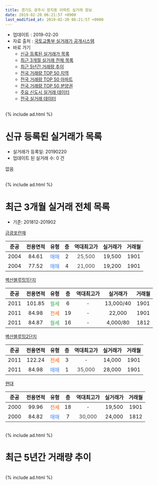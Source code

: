 ```yaml
---
title: 경기도 광주시 장지동 아파트 실거래 정보
date: 2019-02-20 06:21:57 +0900
last_modified_at: 2019-02-20 06:21:57 +0900
---
```


* 업데이트 : 2019-02-20
* 자료 출처 : [국토교통부 실거래가 공개시스템](http://rt.molit.go.kr)
* 바로 가기
    * [신규 등록된 실거래가 목록](#신규-등록된-실거래가-목록)
    * [최근 3개월 실거래 전체 목록](#최근-3개월-실거래-전체-목록)
    * [최근 5년간 거래량 추이](#최근-5년간-거래량-추이)
    * [전국 거래량 TOP 50 지역](https://inasie.github.io/apt-trade-info/최근-3개월-전국에서-가장-거래가-많이-발생한-지역)
    * [전국 거래량 TOP 50 아파트](https://inasie.github.io/apt-trade-info/최근-3개월-전국에서-가장-거래가-많이-발생한-아파트)
    * [전국 거래량 TOP 50 분양권](https://inasie.github.io/apt-trade-info/최근-3개월-전국에서-가장-거래가-많이-발생한-분양권)
    * [주요 신도시 실거래 데이터](https://inasie.github.io/apt-trade-info/주요-신도시)
    * [전국 실거래 데이터](https://inasie.github.io/apt-trade-info/전국)
<br>
{% include ad.html %}
<br>

# 신규 등록된 실거래가 목록
* 실거래가 등록일: 20190220
* 업데이트 된 실거래 수: 0 건

없음

<br>
{% include ad.html %}
<br>

# 최근 3개월 실거래 전체 목록
* 기준: 201812-201902


[금광포란재](https://search.naver.com/search.naver?query=%EA%B2%BD%EA%B8%B0%EB%8F%84+%EA%B4%91%EC%A3%BC%EC%8B%9C+%EC%9E%A5%EC%A7%80%EB%8F%99+%EA%B8%88%EA%B4%91%ED%8F%AC%EB%9E%80%EC%9E%AC)

|준공|전용면적|유형|층|역대최고가|실거래가|거래월|
|:---:|:---:|:---:|:---:|:---:|:---:|:---:|
|2004|84.61|<span style="color:#4285f3">매매</span>|2|<span style="color:#444444">25,500</span>|19,500|1901|
|2004|77.52|<span style="color:#4285f3">매매</span>|4|<span style="color:#444444">21,000</span>|19,200|1901|

[벽산블루밍1단지](https://search.naver.com/search.naver?query=%EA%B2%BD%EA%B8%B0%EB%8F%84+%EA%B4%91%EC%A3%BC%EC%8B%9C+%EC%9E%A5%EC%A7%80%EB%8F%99+%EB%B2%BD%EC%82%B0%EB%B8%94%EB%A3%A8%EB%B0%8D1%EB%8B%A8%EC%A7%80)

|준공|전용면적|유형|층|역대최고가|실거래가|거래월|
|:---:|:---:|:---:|:---:|:---:|:---:|:---:|
|2011|101.85|<span style="color:#34a853">월세</span>|6|<span style="color:#444444">-</span>|13,000/40|1901|
|2011|84.98|<span style="color:#ff5a00">전세</span>|19|<span style="color:#444444">-</span>|22,000|1901|
|2011|84.87|<span style="color:#34a853">월세</span>|16|<span style="color:#444444">-</span>|4,000/80|1812|

[벽산블루밍2단지](https://search.naver.com/search.naver?query=%EA%B2%BD%EA%B8%B0%EB%8F%84+%EA%B4%91%EC%A3%BC%EC%8B%9C+%EC%9E%A5%EC%A7%80%EB%8F%99+%EB%B2%BD%EC%82%B0%EB%B8%94%EB%A3%A8%EB%B0%8D2%EB%8B%A8%EC%A7%80)

|준공|전용면적|유형|층|역대최고가|실거래가|거래월|
|:---:|:---:|:---:|:---:|:---:|:---:|:---:|
|2011|122.24|<span style="color:#ff5a00">전세</span>|3|<span style="color:#444444">-</span>|14,000|1901|
|2011|84.98|<span style="color:#4285f3">매매</span>|1|<span style="color:#444444">35,000</span>|28,000|1901|

[현대](https://search.naver.com/search.naver?query=%EA%B2%BD%EA%B8%B0%EB%8F%84+%EA%B4%91%EC%A3%BC%EC%8B%9C+%EC%9E%A5%EC%A7%80%EB%8F%99+%ED%98%84%EB%8C%80)

|준공|전용면적|유형|층|역대최고가|실거래가|거래월|
|:---:|:---:|:---:|:---:|:---:|:---:|:---:|
|2000|99.96|<span style="color:#ff5a00">전세</span>|18|<span style="color:#444444">-</span>|19,500|1901|
|2000|84.82|<span style="color:#4285f3">매매</span>|7|<span style="color:#444444">30,000</span>|24,000|1812|


<br>
{% include ad.html %}
<br>

# 최근 5년간 거래량 추이


<div style="width:100%;">
    <canvas id="deal_progress" height="200"></canvas>
</div>

<script>
new Chart(document.getElementById("deal_progress"), {
    type: 'line',
    data: {
        labels: ['201402','201403','201404','201405','201406','201407','201408','201409','201410','201411','201412','201501','201502','201503','201504','201505','201506','201507','201508','201509','201510','201511','201512','201601','201602','201603','201604','201605','201606','201607','201608','201609','201610','201611','201612','201701','201702','201703','201704','201705','201706','201707','201708','201709','201710','201711','201712','201801','201802','201803','201804','201805','201806','201807','201808','201809','201810','201811','201812','201901','201902'],
        datasets: [{
            label: '매매',
            pointRadius: 1,
            data: [14, 14, 4, 5, 1, 5, 8, 18, 14, 12, 4, 17, 6, 17, 17, 17, 13, 9, 11, 10, 17, 3, 1, 4, 3, 4, 3, 4, 6, 12, 12, 9, 10, 5, 3, 2, 3, 6, 6, 8, 11, 8, 6, 3, 0, 2, 3, 2, 7, 7, 4, 6, 5, 6, 6, 9, 11, 3, 1, 3, 0],
            borderColor: "rgba(255, 201, 14, 1)",
            backgroundColor: "rgba(255, 201, 14, 0.5)",
            fill: false,
            lineTension: 0
        },{
            label: '전월세',
            pointRadius: 1,
            data: [5, 11, 6, 8, 7, 10, 11, 13, 8, 8, 6, 8, 2, 13, 12, 12, 18, 14, 20, 9, 9, 13, 7, 6, 7, 6, 7, 4, 4, 9, 9, 14, 8, 4, 2, 2, 8, 7, 11, 10, 11, 7, 12, 10, 5, 9, 5, 6, 6, 8, 6, 2, 2, 8, 8, 8, 10, 4, 1, 4, 0],
            borderColor: "rgba(0, 141, 185, 1)",
            backgroundColor: "rgba(0, 141, 185, 0.5)",
            fill: false,
            lineTension: 0
        }
        ]
    },
    options: {
        responsive: true,
        title: {
            display: false
        },
        tooltips: {
            mode: 'index',
            intersect: false
        },
        hover: {
            mode: 'nearest',
            intersect: true
        },
        scales: {
            xAxes: [{
                display: true,
                scaleLabel: {
                    display: true,
                    labelString: '년/월'
                }
            }],
            yAxes: [{
                display: true,
                ticks: {
                    suggestedMin: 0,
                },
                scaleLabel: {
                    display: true,
                    labelString: '실거래 수'
                }
            }]
        }
    }
});

</script>


<br>
{% include ad.html %}
<br>

